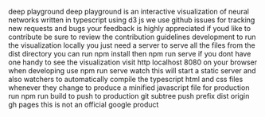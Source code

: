 deep playground deep playground is an interactive visualization of neural networks written in typescript using d3 js we use github issues for tracking new requests and bugs your feedback is highly appreciated if youd like to contribute be sure to review the contribution guidelines development to run the visualization locally you just need a server to serve all the files from the dist directory you can run npm install then npm run serve if you dont have one handy to see the visualization visit http localhost 8080 on your browser when developing use npm run serve watch this will start a static server and also watchers to automatically compile the typescript html and css files whenever they change to produce a minified javascript file for production run npm run build to push to production git subtree push prefix dist origin gh pages this is not an official google product